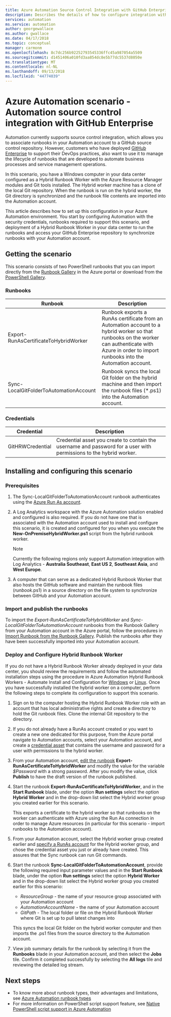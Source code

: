 ```yaml
---
title: Azure Automation Source Control Integration with GitHub Enterprise
description: Describes the details of how to configure integration with GitHub Enterprise  for source control of Automation runbooks.
services: automation
ms.service: automation
author: georgewallace
ms.author: gwallace
ms.date: 04/17/2018
ms.topic: conceptual
manager: carmonm
ms.openlocfilehash: 8c7dc256b92252793545336ffc45a987054a5509
ms.sourcegitcommit: d1451406a010fd3aa854dc8e5b77dc5537d8050e
ms.translationtype: MT
ms.contentlocale: nl-NL
ms.lasthandoff: 09/13/2018
ms.locfileid: "44774039"
---
```

# <a name="azure-automation-scenario---automation-source-control-integration-with-github-enterprise"></a>Azure Automation scenario - Automation source control integration with GitHub Enterprise

Automation currently supports source control integration, which allows you to associate runbooks in your Automation account to a GitHub source control repository. However, customers who have deployed [GitHub Enterprise](https://enterprise.github.com/home) to support their DevOps practices, also want to use it to manage the lifecycle of runbooks that are developed to automate business processes and service management operations.

In this scenario, you have a Windows computer in your data center configured as a Hybrid Runbook Worker with the Azure Resource Manager modules and Git tools installed. The Hybrid worker machine has a clone of the local Git repository. When the runbook is run on the hybrid worker, the Git directory is synchronized and the runbook file contents are imported into the Automation account.

This article describes how to set up this configuration in your Azure Automation environment. You start by configuring Automation with the security credentials, runbooks required to support this scenario, and deployment of a Hybrid Runbook Worker in your data center to run the runbooks and access your GitHub Enterprise repository to synchronize runbooks with your Automation account.

## <a name="getting-the-scenario"></a>Getting the scenario

This scenario consists of two PowerShell runbooks that you can import directly from the [Runbook Gallery](automation-runbook-gallery.md) in the Azure portal or download from the [PowerShell Gallery](https://www.powershellgallery.com).

### <a name="runbooks"></a>Runbooks

Runbook | Description|
--------|------------|
Export-RunAsCertificateToHybridWorker | Runbook exports a RunAs certificate from an Automation account to a hybrid worker so that runbooks on the worker can authenticate with Azure in order to import runbooks into the Automation account.|
Sync-LocalGitFolderToAutomationAccount | Runbook syncs the local Git folder on the hybrid machine and then import the runbook files (*.ps1) into the Automation account.|

### <a name="credentials"></a>Credentials

Credential | Description|
-----------|------------|
GitHRWCredential | Credential asset you create to contain the username and password for a user with permissions to the hybrid worker.|

## <a name="installing-and-configuring-this-scenario"></a>Installing and configuring this scenario

### <a name="prerequisites"></a>Prerequisites

1. The Sync-LocalGitFolderToAutomationAccount runbook authenticates using the [Azure Run As account](automation-sec-configure-azure-runas-account.md).

2. A Log Analytics workspace with the Azure Automation solution enabled and configured is also required. If you do not have one that is associated with the Automation account used to install and configure this scenario, it is created and configured for you when you execute the **New-OnPremiseHybridWorker.ps1** script from the hybrid runbook worker.

    > [!NOTE]
    > Currently the following regions only support Automation integration with Log Analytics - **Australia Southeast**, **East US 2**, **Southeast Asia**, and **West Europe**.

3. A computer that can serve as a dedicated Hybrid Runbook Worker that also hosts the GitHub software and maintain the runbook files (*runbook*.ps1) in a source directory on the file system to synchronize between GitHub and your Automation account.

### <a name="import-and-publish-the-runbooks"></a>Import and publish the runbooks

To import the *Export-RunAsCertificateToHybridWorker* and *Sync-LocalGitFolderToAutomationAccount* runbooks from the Runbook Gallery from your Automation account in the Azure portal, follow the procedures in [Import Runbook from the Runbook Gallery](automation-runbook-gallery.md#to-import-a-runbook-from-the-runbook-gallery-with-the-azure-portal). Publish the runbooks after they have been successfully imported into your Automation account.

### <a name="deploy-and-configure-hybrid-runbook-worker"></a>Deploy and Configure Hybrid Runbook Worker

If you do not have a Hybrid Runbook Worker already deployed in your data center, you should review the requirements and follow the automated installation steps using the procedure in Azure Automation Hybrid Runbook Workers - Automate Install and Configuration for [Windows](automation-windows-hrw-install.md#automated-deployment) or [Linux](automation-linux-hrw-install.md#installing-a-linux-hybrid-runbook-worker). Once you have successfully installed the hybrid worker on a computer, perform the following steps to complete its configuration to support this scenario.

1. Sign on to the computer hosting the Hybrid Runbook Worker role with an account that has local administrative rights and create a directory to hold the Git runbook files. Clone the internal Git repository to the directory.
1. If you do not already have a RunAs account created or you want to create a new one dedicated for this purpose, from the Azure portal navigate to Automation accounts, select your Automation account, and create a [credential asset](automation-credentials.md) that contains the username and password for a user with permissions to the hybrid worker.
1. From your Automation account, [edit the runbook](automation-edit-textual-runbook.md)  **Export-RunAsCertificateToHybridWorker** and modify the value for the variable *$Password* with a strong password.  After you modify the value, click **Publish** to have the draft version of the runbook published.
1. Start the runbook **Export-RunAsCertificateToHybridWorker**, and in the **Start Runbook** blade, under the option **Run settings** select the option **Hybrid Worker** and in the drop-down list select the Hybrid worker group you created earlier for this scenario.

    This exports a certificate to the hybrid worker so that runbooks on the worker can authenticate with Azure using the Run As connection in order to manage Azure resources (in particular for this scenario - import runbooks to the Automation account).

1. From your Automation account, select the Hybrid worker group created earlier and [specify a RunAs account](automation-hrw-run-runbooks.md#runas-account) for the Hybrid worker group, and chose the credential asset you just or already have created. This assures that the Sync runbook can run Git commands. 
1. Start the runbook **Sync-LocalGitFolderToAutomationAccount**, provide the following required input parameter values and in the **Start Runbook** blade, under the option **Run settings** select the option **Hybrid Worker** and in the drop-down list select the Hybrid worker group you created earlier for this scenario:

   * *ResourceGroup* - the name of your resource group associated with your Automation account
   * *AutomationAccountName* - the name of your Automation account
   * *GitPath* - The local folder or file on the Hybrid Runbook Worker where Git is set up to pull latest changes into

    This syncs the local Git folder on the hybrid worker computer and then imports the .ps1 files from the source directory to the Automation account.

1. View job summary details for the runbook by selecting it from the **Runbooks** blade in your Automation account, and then select the **Jobs** tile. Confirm it completed successfully by selecting the **All logs** tile and reviewing the detailed log stream.

## <a name="next-steps"></a>Next steps

* To know more about runbook types, their advantages and limitations, see [Azure Automation runbook types](automation-runbook-types.md)
* For more information on PowerShell script support feature, see [Native PowerShell script support in Azure Automation](https://azure.microsoft.com/blog/announcing-powershell-script-support-azure-automation-2/)
